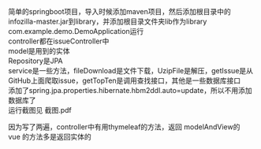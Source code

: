 简单的springboot项目，导入时候添加maven项目，然后添加根目录中的infozilla-master.jar到library，并添加根目录文件夹lib作为library  
com.example.demo.DemoApplication运行  
controller都在issueController中  
model是用到的实体  
Repository是JPA  
service是一些方法，fileDownload是文件下载，UzipFile是解压，getIssue是从GitHub上面爬取issue，getTopTen是调用查找接口，其他是一些数据库接口  
添加了spring.jpa.properties.hibernate.hbm2ddl.auto=update，所以不用添加数据库了  
运行截图见 截图.pdf  


因为写了两遍，controller中有用thymeleaf的方法，返回 modelAndView的  
vue 的方法多是返回实体的